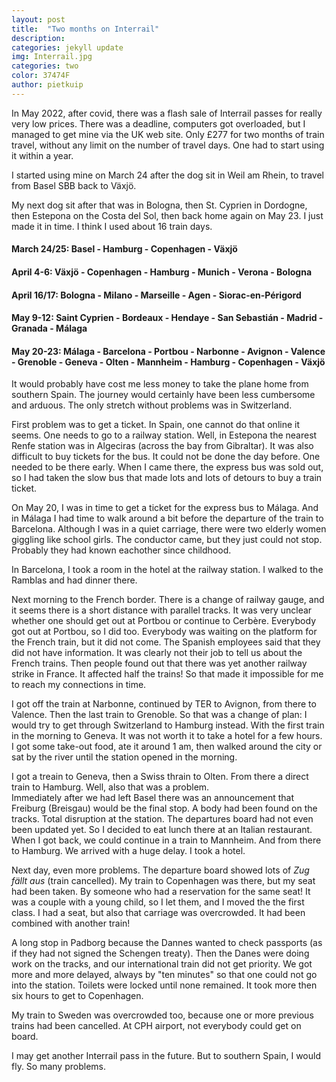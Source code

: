 ```yaml
---
layout: post
title:  "Two months on Interrail"
description: 
categories: jekyll update
img: Interrail.jpg
categories: two
color: 37474F
author: pietkuip
---
```


In May 2022, after covid, there was a flash sale of Interrail passes for really very low prices. 
There was a deadline, computers got overloaded, but I managed to get mine via the UK web site.
Only £277 for two months of train travel, without any limit on the number of travel days. 
One had to start using it within a year.

I started using mine on March 24 after the dog sit in Weil am Rhein, to travel from Basel SBB 
back to Växjö.

My next dog sit after that was in Bologna, then St. Cyprien in Dordogne, then Estepona on the 
Costa del Sol, then back home again on May 23. I just made it in time. I think I used about 16 train days.

#### March 24/25: Basel - Hamburg - Copenhagen - Växjö

#### April 4-6: Växjö - Copenhagen - Hamburg - Munich - Verona - Bologna

#### April 16/17: Bologna - Milano - Marseille - Agen - Siorac-en-Périgord

#### May 9-12: Saint Cyprien - Bordeaux - Hendaye - San Sebastián - Madrid - Granada - Málaga 

#### May 20-23: Málaga - Barcelona - Portbou - Narbonne - Avignon - Valence - Grenoble - Geneva - Olten - Mannheim - Hamburg - Copenhagen - Växjö

It would probably have cost me less money to take the plane home from southern Spain. The journey would certainly have been 
less cumbersome and arduous. The only stretch without problems was in Switzerland.

First problem was to get a ticket. In Spain, one cannot do that online it seems. One needs to go to a railway station. Well,
in Estepona the nearest Renfe station was in Algeciras (across the bay from Gibraltar). It was also difficult to buy tickets for 
the bus. It could not be done the day before. One needed to be there early. When I came there, the express bus was sold out, so 
I had taken the slow bus that made lots and lots of detours to buy a train ticket.

On May 20, I was in time to get a ticket for the express bus to Málaga. And in Málaga I had time to walk around a bit before 
the departure of the train to Barcelona. Although I was in a quiet carriage, there were two elderly women giggling like school 
girls. The conductor came, but they just could not stop. Probably they had known eachother since childhood.

In Barcelona, I took a room in the hotel at the railway station. I walked to the Ramblas and had dinner there.

Next morning to the French border. There is a change of railway gauge, and it seems there is a short distance with parallel tracks.
It was very unclear whether one should get out at Portbou or continue to Cerbère. Everybody got out at Portbou, so I did too. 
Everybody was waiting on the platform for the French train, but it did not come. The Spanish employees said that they did not
have information. It was clearly not their job to tell us about the French trains. Then people found out that there was yet another
railway strike in France. It affected half the trains! So that made it impossible for me to reach my connections in time.

I got off the train at Narbonne, continued by TER to Avignon, from there to Valence. Then the last train to Grenoble. 
So that was a change of plan: I would try to get through Switzerland to Hamburg instead. With the first train in the morning 
to Geneva. It was not worth it to take a hotel for a few hours. I got some take-out food, ate it around 1 am, then walked around 
the city or sat by the river until the station opened in the morning.

I got a treain to Geneva, then a Swiss thrain to Olten. From there a direct train to Hamburg. Well, also that was a problem.  
Immediately after we had left Basel there was an announcement that Freiburg (Breisgau) would be the final stop. A body had 
been found on the tracks. Total disruption at the station. The departures board had not even been updated yet. So I decided 
to eat lunch there at an Italian restaurant. When I got back, we could continue in a train to Mannheim. And from there to
Hamburg. We arrived with a huge delay. I took a hotel.

Next day, even more problems. The departure board showed lots of _Zug fällt aus_ (train cancelled). My train to Copenhagen
was there, but my seat had been taken. By someone who had a reservation for the same seat! It was a couple with a young child,
so I let them, and I moved the the first class. I had a seat, but also that carriage was overcrowded. It had been combined
with another train!

A long stop in Padborg because the Dannes wanted to check passports (as if they had not signed the Schengen treaty).
Then the Danes were doing work on the tracks, and our international train did not get priority. We got more and more delayed, 
always by "ten minutes" so that one could not go into the station. Toilets were locked until none remained. It took more then 
six hours to get to Copenhagen.

My train to Sweden was overcrowded too, because one or more previous trains had been cancelled. At CPH airport, not everybody
could get on board.

I may get another Interrail pass in the future. But to southern Spain, I would fly. So many problems.

